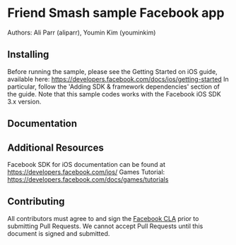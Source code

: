 # Friend Smash sample Facebook app 

Authors: Ali Parr (aliparr), Youmin Kim (youminkim)

## Installing

Before running the sample, please see the Getting Started on iOS guide, available here: https://developers.facebook.com/docs/ios/getting-started
In particular, follow the 'Adding SDK & framework dependencies' section of the guide. Note that this sample codes works with the Facebook iOS SDK 3.x version. 


## Documentation

## Additional Resources

Facebook SDK for iOS documentation can be found at https://developers.facebook.com/ios/
Games Tutorial: https://developers.facebook.com/docs/games/tutorials

## Contributing

All contributors must agree to and sign the [Facebook CLA](https://developers.facebook.com/opensource/cla) prior to submitting Pull Requests. We cannot accept Pull Requests until this document is signed and submitted.
